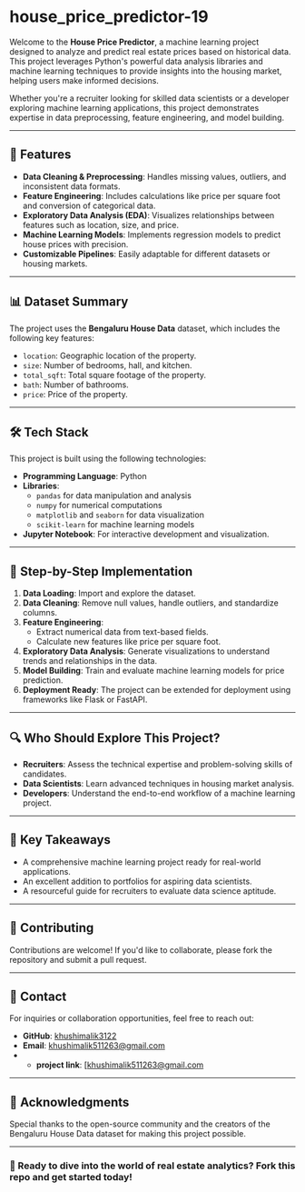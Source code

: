 ﻿# house_price_predictor-19

Welcome to the **House Price Predictor**, a machine learning project designed to analyze and predict real estate prices based on historical data. This project leverages Python's powerful data analysis libraries and machine learning techniques to provide insights into the housing market, helping users make informed decisions. 

Whether you're a recruiter looking for skilled data scientists or a developer exploring machine learning applications, this project demonstrates expertise in data preprocessing, feature engineering, and model building.

---

## 🚀 Features

- **Data Cleaning & Preprocessing**: Handles missing values, outliers, and inconsistent data formats.
- **Feature Engineering**: Includes calculations like price per square foot and conversion of categorical data.
- **Exploratory Data Analysis (EDA)**: Visualizes relationships between features such as location, size, and price.
- **Machine Learning Models**: Implements regression models to predict house prices with precision.
- **Customizable Pipelines**: Easily adaptable for different datasets or housing markets.

---

## 📊 Dataset Summary

The project uses the **Bengaluru House Data** dataset, which includes the following key features:

- `location`: Geographic location of the property.
- `size`: Number of bedrooms, hall, and kitchen.
- `total_sqft`: Total square footage of the property.
- `bath`: Number of bathrooms.
- `price`: Price of the property.

---

## 🛠️ Tech Stack

This project is built using the following technologies:

- **Programming Language**: Python
- **Libraries**: 
  - `pandas` for data manipulation and analysis
  - `numpy` for numerical computations
  - `matplotlib` and `seaborn` for data visualization
  - `scikit-learn` for machine learning models
- **Jupyter Notebook**: For interactive development and visualization.

---

## 📝 Step-by-Step Implementation

1. **Data Loading**: Import and explore the dataset.
2. **Data Cleaning**: Remove null values, handle outliers, and standardize columns.
3. **Feature Engineering**: 
   - Extract numerical data from text-based fields.
   - Calculate new features like price per square foot.
4. **Exploratory Data Analysis**: Generate visualizations to understand trends and relationships in the data.
5. **Model Building**: Train and evaluate machine learning models for price prediction.
6. **Deployment Ready**: The project can be extended for deployment using frameworks like Flask or FastAPI.

---

## 🔍 Who Should Explore This Project?

- **Recruiters**: Assess the technical expertise and problem-solving skills of candidates.
- **Data Scientists**: Learn advanced techniques in housing market analysis.
- **Developers**: Understand the end-to-end workflow of a machine learning project.

---

## 🎯 Key Takeaways

- A comprehensive machine learning project ready for real-world applications.
- An excellent addition to portfolios for aspiring data scientists.
- A resourceful guide for recruiters to evaluate data science aptitude.

---

## 🤝 Contributing

Contributions are welcome! If you'd like to collaborate, please fork the repository and submit a pull request.

---

## 📧 Contact

For inquiries or collaboration opportunities, feel free to reach out:

- **GitHub**: [khushimalik3122](https://github.com/khushimalik3122)
- **Email**: [khushimalik511263@gmail.com](mailto:khushimalik511263@gmail.com)
- - **project link**: [[khushimalik511263@gmail.com](mailto:khushimalik511263@gmail.com](https://github.com/khushimalik3122/house-price-predictor-19/blob/main/house%20price%20predictor%20(2).ipynb))

---

## 🌟 Acknowledgments

Special thanks to the open-source community and the creators of the Bengaluru House Data dataset for making this project possible.

---

### 🚀 Ready to dive into the world of real estate analytics? Fork this repo and get started today!

